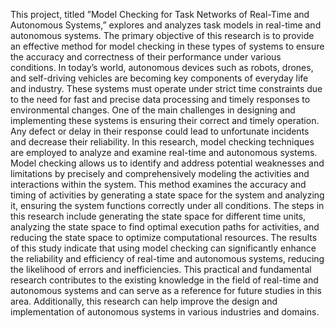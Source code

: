 This project, titled ”Model Checking for Task Networks of Real-Time and Autonomous
Systems,” explores and analyzes task models in real-time and autonomous systems. The
primary objective of this research is to provide an effective method for model checking
in these types of systems to ensure the accuracy and correctness of their performance under
various conditions. In today’s world, autonomous devices such as robots, drones, and
self-driving vehicles are becoming key components of everyday life and industry. These
systems must operate under strict time constraints due to the need for fast and precise data
processing and timely responses to environmental changes. One of the main challenges in
designing and implementing these systems is ensuring their correct and timely operation.
Any defect or delay in their response could lead to unfortunate incidents and decrease their
reliability. In this research, model checking techniques are employed to analyze and examine
real-time and autonomous systems. Model checking allows us to identify and address
potential weaknesses and limitations by precisely and comprehensively modeling the activities
and interactions within the system. This method examines the accuracy and timing
of activities by generating a state space for the system and analyzing it, ensuring the system
functions correctly under all conditions. The steps in this research include generating
the state space for different time units, analyzing the state space to find optimal execution
paths for activities, and reducing the state space to optimize computational resources.
The results of this study indicate that using model checking can significantly enhance the
reliability and efficiency of real-time and autonomous systems, reducing the likelihood
of errors and inefficiencies. This practical and fundamental research contributes to the
existing knowledge in the field of real-time and autonomous systems and can serve as a
reference for future studies in this area. Additionally, this research can help improve the
design and implementation of autonomous systems in various industries and domains.

